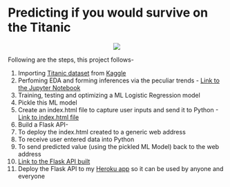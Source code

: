 # Predicting if you would survive on the Titanic

<p align="center">
  <img src="https://user-images.githubusercontent.com/65482013/115981795-1f22c200-a5b4-11eb-9193-6243812e53ba.jpg" />
</p>

Following are the steps, this project follows-

1. Importing [Titanic dataset](https://www.kaggle.com/c/titanic) from [Kaggle](https://www.kaggle.com/)
2. Perfoming EDA and forming inferences via the peculiar trends - [Link to the Jupyter Notebook](https://github.com/pranavtumkur/Predicting-if-you-would-survive-on-the-Titanic/blob/main/EDA%20and%20ML%20model%20of%20Titanic%20survival.ipynb)
3. Training, testing and optimizing a ML Logistic Regression model
4. Pickle this ML model
5. Create an index.html file to capture user inputs and send it to Python -[Link to index.html file](https://github.com/pranavtumkur/Predicting-if-you-would-survive-on-the-Titanic/blob/main/templates/index.html)
6. Build a Flask API-
  1. To deploy the index.html created to a generic web address
  2. To receive user entered data into Python
  3. To send predicted value (using the pickled ML Model) back to the web address
  4. [Link to the Flask API built](https://github.com/pranavtumkur/Predicting-if-you-would-survive-on-the-Titanic/blob/main/app.py)
7. Deploy the Flask API to my [Heroku app](https://predicting-survival-on-titanic.herokuapp.com/) so it can be used by anyone and everyone 


